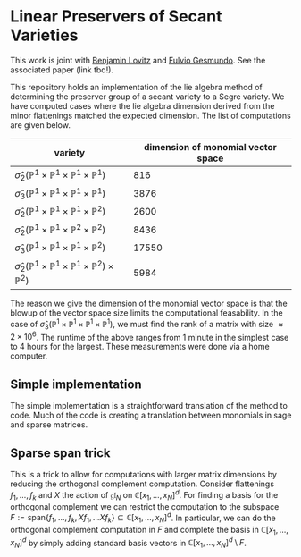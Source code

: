 # Linear Preservers of Secant Varieties
This work is joint with [Benjamin Lovitz](https://www.benjaminlovitz.com/) and [Fulvio Gesmundo](https://fulges.github.io/). See the associated paper (link tbd!).

This repository holds an implementation of the lie algebra method of determining the preserver group of a secant variety to a Segre variety. 
We have computed cases where the lie algebra dimension derived from the minor flattenings matched the expected dimension.
The list of computations are given below.

| variety | dimension of monomial vector space |
|--|--|
| $` \hat{\sigma}_2(\mathbb{P}^{1} \times \mathbb{P}^1 \times \mathbb{P}^1 \times \mathbb{P}^1)`$ | 816 |
| $` \hat{\sigma}_3(\mathbb{P}^{1} \times \mathbb{P}^1 \times \mathbb{P}^1 \times \mathbb{P}^1)`$ | 3876 |
| $` \hat{\sigma}_2(\mathbb{P}^{1} \times \mathbb{P}^1 \times \mathbb{P}^1 \times \mathbb{P}^2)`$ | 2600 |
| $` \hat{\sigma}_2(\mathbb{P}^{1} \times \mathbb{P}^1 \times \mathbb{P}^2 \times \mathbb{P}^2)`$ | 8436 |
| $` \hat{\sigma}_3(\mathbb{P}^{1} \times \mathbb{P}^1 \times \mathbb{P}^1 \times \mathbb{P}^2)`$ | 17550 |
| $` \hat{\sigma}_2(\mathbb{P}^{1} \times \mathbb{P}^1 \times \mathbb{P}^1 \times \mathbb{P}^2) \times \mathbb{P}^2)`$ | 5984 |

The reason we give the dimension of the monomial vector space is that the blowup of the vector space size limits the computational feasability.
In the case of $` \hat{\sigma}_3(\mathbb{P}^{1} \times \mathbb{P}^1 \times \mathbb{P}^1 \times \mathbb{P}^1) `$, we must find the rank of a matrix with size $` \approx 2 \times 10^6`$.
The runtime of the above ranges from 1 minute in the simplest case to 4 hours for the largest. These measurements were done via a home computer.

## Simple implementation

The simple implementation is a straightforward translation of the method to code. Much of the code is creating a translation 
between monomials in sage and sparse matrices.

## Sparse span trick

This is a trick to allow for computations with larger matrix dimensions by reducing the orthogonal complement computation.
Consider flattenings $`f_1,\ldots,f_k`$ and $`X`$ the action of $`\mathfrak{gl}_N`$ on $`\mathbb{C}[x_1,\ldots,x_N]^d`$.
For finding a basis for the orthogonal complement we can restrict the computation to the subspace $`F:=\text{span}\{f_1,\ldots,f_k,Xf_1,\ldots Xf_k \} \subseteq \mathbb{C}[x_1,\ldots,x_N]^d`$.
In particular, we can do the orthogonal complement computation in $`F`$ and complete the basis in $`\mathbb{C}[x_1,\ldots,x_N]^d`$ by simply adding
standard basis vectors in $`\mathbb{C}[x_1,\ldots,x_N]^d\setminus F`$.
